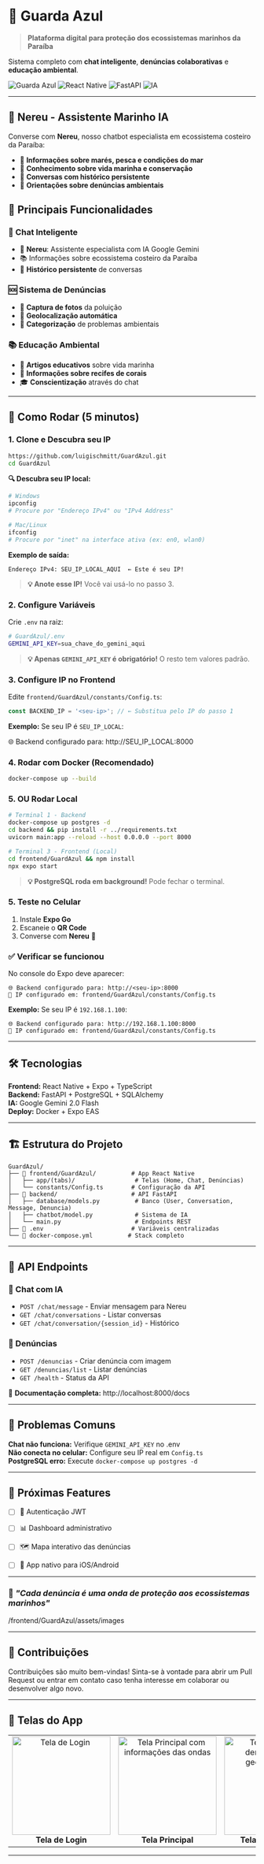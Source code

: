 # 🌊 Guarda Azul

> **Plataforma digital para proteção dos ecossistemas marinhos da Paraíba**

Sistema completo com **chat inteligente**, **denúncias colaborativas** e **educação ambiental**.

![Guarda Azul](https://img.shields.io/badge/Status-Ativo-brightgreen) ![React Native](https://img.shields.io/badge/React%20Native-Expo-blue) ![FastAPI](https://img.shields.io/badge/FastAPI-PostgreSQL-green) ![IA](https://img.shields.io/badge/IA-Google%20Gemini-orange)

---

## 🤖 Nereu - Assistente Marinho IA

Converse com **Nereu**, nosso chatbot especialista em ecossistema costeiro da Paraíba:

- 🌊 **Informações sobre marés, pesca e condições do mar**
- 🐠 **Conhecimento sobre vida marinha e conservação**  
- 💬 **Conversas com histórico persistente**
- 🎯 **Orientações sobre denúncias ambientais**

## 📱 Principais Funcionalidades

### **💬 Chat Inteligente**
- 🤖 **Nereu**: Assistente especialista com IA Google Gemini
- 📚 Informações sobre ecossistema costeiro da Paraíba
- 💾 **Histórico persistente** de conversas

### **🆘 Sistema de Denúncias**
- 📸 **Captura de fotos** da poluição
- 📍 **Geolocalização automática**  
- 📝 **Categorização** de problemas ambientais

### **📚 Educação Ambiental**
- 📖 **Artigos educativos** sobre vida marinha
- 🪸 **Informações sobre recifes de corais**
- 🎓 **Conscientização** através do chat

---

## 🚀 Como Rodar (5 minutos)

### **1. Clone e Descubra seu IP**
```bash
https://github.com/luigischmitt/GuardAzul.git
cd GuardAzul
```

**🔍 Descubra seu IP local:**
```bash
# Windows
ipconfig
# Procure por "Endereço IPv4" ou "IPv4 Address"

# Mac/Linux  
ifconfig
# Procure por "inet" na interface ativa (ex: en0, wlan0)
```
**Exemplo de saída:**
```
Endereço IPv4: SEU_IP_LOCAL_AQUI  ← Este é seu IP!
```
> **💡 Anote esse IP!** Você vai usá-lo no passo 3.

### **2. Configure Variáveis**
Crie `.env` na raiz:
```bash
# GuardAzul/.env
GEMINI_API_KEY=sua_chave_do_gemini_aqui
```

> **💡 Apenas `GEMINI_API_KEY` é obrigatório!** O resto tem valores padrão.

### **3. Configure IP no Frontend**
Edite `frontend/GuardAzul/constants/Config.ts`:
```typescript
const BACKEND_IP = '<seu-ip>'; // ← Substitua pelo IP do passo 1
```
**Exemplo:** Se seu IP é `SEU_IP_LOCAL`:

🌐 Backend configurado para: http://SEU_IP_LOCAL:8000

### **4. Rodar com Docker (Recomendado)**
```bash
docker-compose up --build
```

### **5. OU Rodar Local**
```bash
# Terminal 1 - Backend
docker-compose up postgres -d
cd backend && pip install -r ../requirements.txt
uvicorn main:app --reload --host 0.0.0.0 --port 8000

# Terminal 3 - Frontend (Local) 
cd frontend/GuardAzul && npm install
npx expo start
```
> **💡 PostgreSQL roda em background!** Pode fechar o terminal.

### **5. Teste no Celular**
1. Instale **Expo Go** 
2. Escaneie o **QR Code**
3. Converse com **Nereu** 🤖

### **✅ Verificar se funcionou**
No console do Expo deve aparecer:
```
🌐 Backend configurado para: http://<seu-ip>:8000
📁 IP configurado em: frontend/GuardAzul/constants/Config.ts
```
**Exemplo:** Se seu IP é `192.168.1.100`:
```
🌐 Backend configurado para: http://192.168.1.100:8000
📁 IP configurado em: frontend/GuardAzul/constants/Config.ts
```

---

## 🛠️ Tecnologias

**Frontend:** React Native + Expo + TypeScript  
**Backend:** FastAPI + PostgreSQL + SQLAlchemy  
**IA:** Google Gemini 2.0 Flash  
**Deploy:** Docker + Expo EAS  

---

## 🏗️ Estrutura do Projeto

```
GuardAzul/
├── 📱 frontend/GuardAzul/          # App React Native
│   ├── app/(tabs)/                 # Telas (Home, Chat, Denúncias)
│   └── constants/Config.ts        # Configuração da API
├── 🚀 backend/                     # API FastAPI
│   ├── database/models.py          # Banco (User, Conversation, Message, Denuncia)
│   ├── chatbot/model.py            # Sistema de IA
│   └── main.py                     # Endpoints REST
├── 🔧 .env                         # Variáveis centralizadas
└── 🐳 docker-compose.yml          # Stack completo
```

---

## 🔌 API Endpoints

### **💬 Chat com IA**
- `POST /chat/message` - Enviar mensagem para Nereu
- `GET /chat/conversations` - Listar conversas
- `GET /chat/conversation/{session_id}` - Histórico

### **🌊 Denúncias**
- `POST /denuncias` - Criar denúncia com imagem
- `GET /denuncias/list` - Listar denúncias
- `GET /health` - Status da API

📖 **Documentação completa:** http://localhost:8000/docs

---

## 🔧 Problemas Comuns

**Chat não funciona:** Verifique `GEMINI_API_KEY` no .env  
**Não conecta no celular:** Configure seu IP real em `Config.ts`  
**PostgreSQL erro:** Execute `docker-compose up postgres -d`

---

## 🔮 Próximas Features

- [ ] 🔐 Autenticação JWT
- [ ] 📊 Dashboard administrativo  
- [ ] 🗺️ Mapa interativo das denúncias
- [ ] 📱 App nativo para iOS/Android


---

### 🌊 *"Cada denúncia é uma onda de proteção aos ecossistemas marinhos"*


/frontend/GuardAzul/assets/images

---

## 🤝 Contribuições
Contribuições são muito bem-vindas! Sinta-se à vontade para abrir um Pull Request ou entrar em contato caso tenha interesse em colaborar ou desenvolver algo novo.

---

## 📱 Telas do App

<table align="center">
  <tr>
    <td align="center">
      <img src="https://raw.githubusercontent.com/luigischmitt/GuardAzul/main/frontend/GuardAzul/assets/images/Login.png" alt="Tela de Login" width="200"/>
      <br>
      <strong>Tela de Login</strong>
    </td>
    <td align="center">
      <img src="https://raw.githubusercontent.com/luigischmitt/GuardAzul/main/frontend/GuardAzul/assets/images/Waves.png" alt="Tela Principal com informações das ondas" width="200"/>
      <br>
      <strong>Tela Principal</strong>
    </td>
    <td align="center">
      <img src="https://raw.githubusercontent.com/luigischmitt/GuardAzul/main/frontend/GuardAzul/assets/images/Denuncia.png" alt="Tela para fazer denúncias com geolocalização" width="200"/>
      <br>
      <strong>Tela de Denúncia</strong>
    </td>
    <td align="center">
      <img src="https://raw.githubusercontent.com/luigischmitt/GuardAzul/main/frontend/GuardAzul/assets/images/Nereu.png" alt="Chat com o assistente IA Nereu" width="200"/>
      <br>
      <strong>Chat com Nereu (IA)</strong>
    </td>
  </tr>
</table>

---
